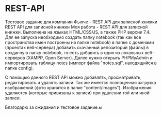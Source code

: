 # REST-API
Тестовое задание для компании Фьюче - REST API для записной книжки
REST API для записной книжки Моя работа - REST API для записной книжки. Выполнена на языках HTML/CSS/JS, а также PHP версии 7.4. Для ее запуска необходимо создать папку notebook (так как все пространства имен построены на папке notebook) в папке с доменами (проектах веб-сервера) добавить скачанный репозиторий (файлы) в созданную папку notebook, то есть добавить в один из локальных веб-серверов (XAMPP, Open Server). Далее нужно открыть PHPMyAdmin и импортировать таблицу notes (импорт файла "notes.sql", находящийся в папке config).

С помощью данного REST API можно добавлять, просматривать, редактировать и удалять записи. Так же имеется полноценная загрузка изображений (фото хранятся в папке "content/images"). Изображения удаляются (которые привязаны к записи) при удалении той или иной записи.

Благодарю за ожидания и тестовое задание.ы
